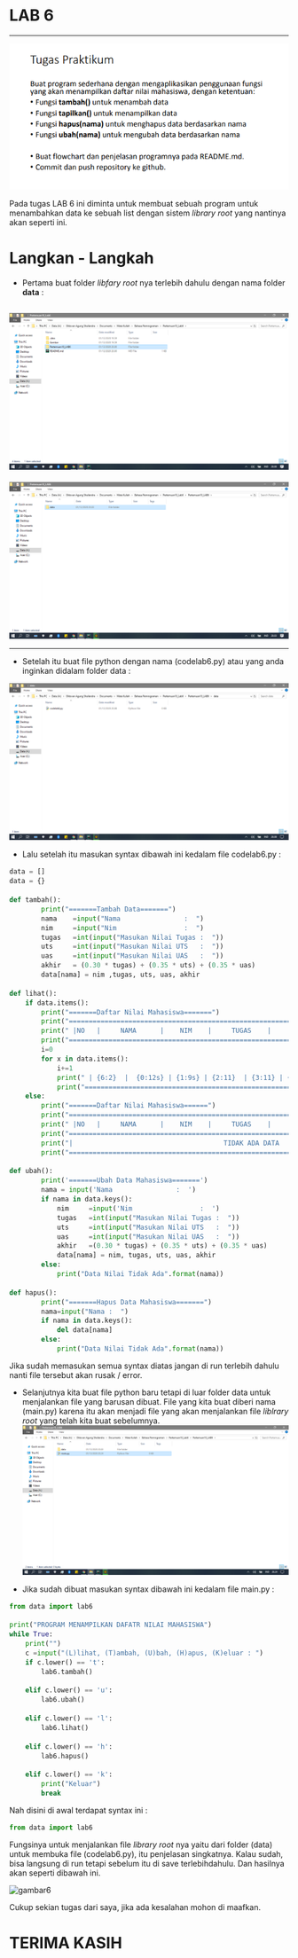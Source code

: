 # LAB 6

-----------------------------------------------------------
![gambar1](Gambar/Soal.png)



Pada tugas LAB 6 ini diminta untuk membuat sebuah program untuk menambahkan data ke sebuah list dengan sistem *library root* yang nantinya akan seperti ini.

# Langkan - Langkah
* Pertama buat folder *libfary root* nya terlebih dahulu dengan nama folder **data** :

![gambar2](Gambar/lab10.png)
-----------------------------------------------------------
![gambar3](Gambar/data.png)
___________________________________________________________

* Setelah itu buat file python dengan nama (codelab6.py) atau yang anda inginkan didalam folder data :

![gambar4](Gambar/codelab6.png)

* Lalu setelah itu masukan syntax dibawah ini kedalam file codelab6.py :

``` python
data = []
data = {}

def tambah():
        print("=======Tambah Data=======")
        nama    =input("Nama                :  ")
        nim     =input("Nim                 :  ")
        tugas   =int(input("Masukan Nilai Tugas :  "))
        uts     =int(input("Masukan Nilai UTS   :  "))
        uas     =int(input("Masukan Nilai UAS   :  "))
        akhir   = (0.30 * tugas) + (0.35 * uts) + (0.35 * uas)
        data[nama] = nim ,tugas, uts, uas, akhir

def lihat():
    if data.items():
        print("=======Daftar Nilai Mahasiswa=======")
        print("================================================================================================")
        print(" |NO   |     NAMA      |    NIM    |     TUGAS    |     UTS     |       UAS    |    AKHIR     | ")
        print("================================================================================================")
        i=0
        for x in data.items():
            i+=1
            print(" | {6:2}  |  {0:12s} | {1:9s} | {2:11}  | {3:11} | {4:11}  |  {5:11} |".format(x[0], x[1][0], x[1][1], x[1][2], x[1][3], x[1][4], i))
            print("============================================================================================")
    else:
        print("=======Daftar Nilai Mahasiswa======")
        print("================================================================================================")
        print(" |NO   |     NAMA      |    NIM    |     TUGAS    |     UTS     |       UAS    |    AKHIR     | ")
        print("================================================================================================")
        print("|                                      TIDAK ADA DATA                                         |")
        print("===============================================================================================")

def ubah():
        print('=======Ubah Data Mahasiswa=======')
        nama = input('Nama                :  ')
        if nama in data.keys():
            nim     =input('Nim                 :  ')
            tugas   =int(input("Masukan Nilai Tugas :  "))
            uts     =int(input("Masukan Nilai UTS   :  "))
            uas     =int(input("Masukan Nilai UAS   :  "))
            akhir   =(0.30 * tugas) + (0.35 * uts) + (0.35 * uas)
            data[nama] = nim, tugas, uts, uas, akhir
        else:
            print("Data Nilai Tidak Ada".format(nama))

def hapus():
        print("=======Hapus Data Mahasiswa=======")
        nama=input("Nama :  ")
        if nama in data.keys():
            del data[nama]
        else:
            print("Data Nilai Tidak Ada".format(nama))
```

Jika sudah memasukan semua syntax diatas jangan di run terlebih dahulu nanti file tersebut akan rusak / error.

* Selanjutnya kita buat file python baru tetapi di luar folder data untuk menjalankan file yang barusan dibuat. File yang kita buat diberi nama (main.py) karena itu akan menjadi file yang akan menjalankan file *liblrary root* yang telah kita buat sebelumnya.
![gambar5](Gambar/mainpy.png)

* Jika sudah dibuat masukan syntax dibawah ini kedalam file main.py :
```python
from data import lab6

print("PROGRAM MENAMPILKAN DAFATR NILAI MAHASISWA")
while True:
    print("")
    c =input("(L)lihat, (T)ambah, (U)bah, (H)apus, (K)eluar : ")
    if c.lower() == 't':
        lab6.tambah()

    elif c.lower() == 'u':
        lab6.ubah()

    elif c.lower() == 'l':
        lab6.lihat()

    elif c.lower() == 'h':
        lab6.hapus()

    elif c.lower() == 'k':
        print("Keluar")
        break

```

Nah disini di awal terdapat syntax ini :
```python
from data import lab6
```

Fungsinya untuk menjalankan file *library root* nya yaitu dari folder (data) untuk membuka file (codelab6.py), itu penjelasan singkatnya. Kalau sudah, bisa langsung di run tetapi sebelum itu di save terlebihdahulu. Dan hasilnya akan seperti dibawah ini.

![gambar6](Gambar)

Cukup sekian tugas dari saya, jika ada kesalahan mohon di maafkan.

# TERIMA KASIH